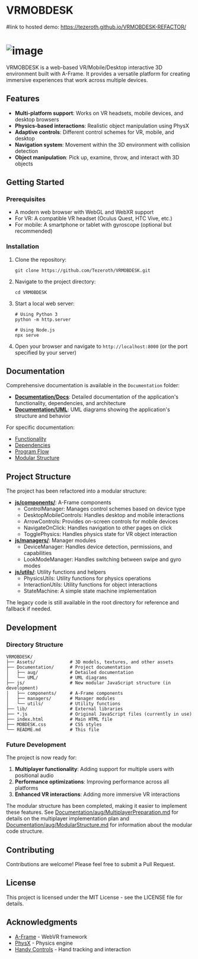 # VRMOBDESK

#link to hosted demo: https://tezeroth.github.io/VRMOBDESK-REFACTOR/

# ![image](https://github.com/user-attachments/assets/a34c4914-99d2-4ed7-b4c5-fd17ac83a68d)


VRMOBDESK is a web-based VR/Mobile/Desktop interactive 3D environment built with A-Frame. It provides a versatile platform for creating immersive experiences that work across multiple devices.

## Features

- **Multi-platform support**: Works on VR headsets, mobile devices, and desktop browsers
- **Physics-based interactions**: Realistic object manipulation using PhysX
- **Adaptive controls**: Different control schemes for VR, mobile, and desktop
- **Navigation system**: Movement within the 3D environment with collision detection
- **Object manipulation**: Pick up, examine, throw, and interact with 3D objects

## Getting Started

### Prerequisites

- A modern web browser with WebGL and WebXR support
- For VR: A compatible VR headset (Oculus Quest, HTC Vive, etc.)
- For mobile: A smartphone or tablet with gyroscope (optional but recommended)

### Installation

1. Clone the repository:
   ```
   git clone https://github.com/Tezeroth/VRMOBDESK.git
   ```

2. Navigate to the project directory:
   ```
   cd VRMOBDESK
   ```

3. Start a local web server:
   ```
   # Using Python 3
   python -m http.server

   # Using Node.js
   npx serve
   ```

4. Open your browser and navigate to `http://localhost:8000` (or the port specified by your server)

## Documentation

Comprehensive documentation is available in the `Documentation` folder:

- **[Documentation/Docs](./Documentation/Docs)**: Detailed documentation of the application's functionality, dependencies, and architecture
- **[Documentation/UML](./Documentation/UML)**: UML diagrams showing the application's structure and behavior

For specific documentation:
- [Functionality](./Documentation/Docs/Functionality.md)
- [Dependencies](./Documentation/Docs/Dependencies.md)
- [Program Flow](./Documentation/Docs/ProgramFlow.md)
- [Modular Structure](./Documentation/Docs/ModularStructure.md)

## Project Structure

The project has been refactored into a modular structure:

- **[js/components/](./js/components)**: A-Frame components
  - ControlManager: Manages control schemes based on device type
  - DesktopMobileControls: Handles desktop and mobile interactions
  - ArrowControls: Provides on-screen controls for mobile devices
  - NavigateOnClick: Handles navigation to other pages on click
  - TogglePhysics: Handles physics state for VR object interaction
- **[js/managers/](./js/managers)**: Manager modules
  - DeviceManager: Handles device detection, permissions, and capabilities
  - LookModeManager: Handles switching between swipe and gyro modes
- **[js/utils/](./js/utils)**: Utility functions and helpers
  - PhysicsUtils: Utility functions for physics operations
  - InteractionUtils: Utility functions for object interactions
  - StateMachine: A simple state machine implementation

The legacy code is still available in the root directory for reference and fallback if needed.

## Development

### Directory Structure

```
VRMOBDESK/
├── Assets/             # 3D models, textures, and other assets
├── Documentation/      # Project documentation
│   ├── aug/            # Detailed documentation
│   └── UML/            # UML diagrams
├── js/                 # New modular JavaScript structure (in development)
│   ├── components/     # A-Frame components
│   ├── managers/       # Manager modules
│   └── utils/          # Utility functions
├── lib/                # External libraries
├── *.js                # Original JavaScript files (currently in use)
├── index.html          # Main HTML file
├── MOBDESK.css         # CSS styles
└── README.md           # This file
```

### Future Development

The project is now ready for:

1. **Multiplayer functionality**: Adding support for multiple users with positional audio
2. **Performance optimizations**: Improving performance across all platforms
3. **Enhanced VR interactions**: Adding more immersive VR interactions

The modular structure has been completed, making it easier to implement these features. See [Documentation/aug/MultiplayerPreparation.md](./Documentation/aug/MultiplayerPreparation.md) for details on the multiplayer implementation plan and [Documentation/aug/ModularStructure.md](./Documentation/aug/ModularStructure.md) for information about the modular code structure.

## Contributing

Contributions are welcome! Please feel free to submit a Pull Request.

## License

This project is licensed under the MIT License - see the LICENSE file for details.

## Acknowledgments

- [A-Frame](https://aframe.io/) - WebVR framework
- [PhysX](https://github.com/c-frame/physx) - Physics engine
- [Handy Controls](https://github.com/c-frame/handy-work) - Hand tracking and interaction

